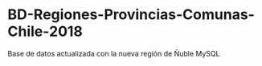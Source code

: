 # BD-Regiones-Provincias-Comunas-Chile-2018
Base de datos actualizada con la nueva región de Ñuble
MySQL
